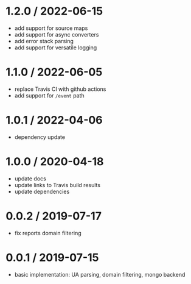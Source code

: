 
1.2.0 / 2022-06-15
==================

 * add support for source maps
 * add support for async converters
 * add error stack parsing
 * add support for versatile logging

1.1.0 / 2022-06-05
==================

 * replace Travis CI with github actions
 * add support for `/event` path

1.0.1 / 2022-04-06
==================

 * dependency update

1.0.0 / 2020-04-18
==================

 * update docs
 * update links to Travis build results
 * update dependencies

0.0.2 / 2019-07-17
==================

 * fix reports domain filtering

0.0.1 / 2019-07-15
==================

 * basic implementation: UA parsing, domain filtering, mongo backend
